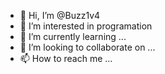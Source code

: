 - 👋 Hi, I’m @Buzz1v4
- 👀 I’m interested in programation
- 🌱 I’m currently learning ...
- 💞️ I’m looking to collaborate on ...
- 📫 How to reach me ...
